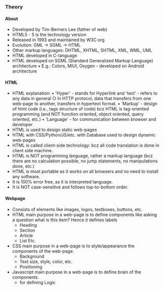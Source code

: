 ### Theory

#### About
- Developed by Tim-Berners Lee (father of web)
- HTML5 - 5 is the technology version
- Released in 1993 and maintained by W3C org
- Evolution: GML -> SGML -> HTML
- Other markup languages: DHTML, XHTML, SHTML, XML, WML, UML
- HTML developed in C-language
- HTML developed on SGML (Standard Generalized Markup Language) architecture
    • E.g.: Colors, MIUI, Oxygen - developed on Android architecture
#### HTML
- HTML explanation: 
    • 'Hyper' - stands for Hyperlink and 'text' - refers to any data in general
        ○ In HTTP protocol, data that transfers from one web-page to another, transfers in hypertext format.
    • 'Markup' - design of html code (i.e., tags structure of code) bcz HTML is tag-oriented programming (and NOT function oriented, object oriented, query oriented, etc.)
    • 'Language' - for communication between browser and developer
- HTML is used to design static web-pages
- HTML with CSS/Python/JS/etc. with Database used to design dynamic web-pages 
- HTML is called client-side technology: bcz all code translation is done in client side machine. 
- HTML is NOT programming language, rather a markup language (bcz there are no calculation possible, no jump statements, no manipulations done, etc.)
- HTML is most portable as it works on all browsers and no need to install any software.
- It is 100% error free, as it is interpreted language.
- It is NOT case-sensitive and follows top-to-bottom order.
#### Webpage
- Consists of elements like images, logos, textboxes, buttons, etc.
- HTML main purpose in a web-page is to define components like asking a question what is this item? Hence it defines labels
    - Heading 
    - Section
    - Article
    - List
    Etc.
- CSS main purpose in a web-page is to style/appearance the components of the web-page.
    - Background
    - Text size, style, color, etc.
    - Positioning
- Javascript main purpose in a web-page is to define brain of the components.
    - for defining Logic

